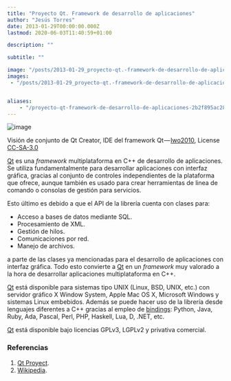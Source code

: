 ```yaml
---
title: "Proyecto Qt. Framework de desarrollo de aplicaciones"
author: "Jesús Torres"
date: 2013-01-29T00:00:00.000Z
lastmod: 2020-06-03T11:40:59+01:00

description: ""

subtitle: ""

image: "/posts/2013-01-29_proyecto-qt.-framework-de-desarrollo-de-aplicaciones/images/1.png" 
images:
 - "/posts/2013-01-29_proyecto-qt.-framework-de-desarrollo-de-aplicaciones/images/1.png" 


aliases:
    - "/proyecto-qt-framework-de-desarrollo-de-aplicaciones-2b2f895ac285"
---
```


![image](/posts/2013-01-29_proyecto-qt.-framework-de-desarrollo-de-aplicaciones/images/1.png)

Visión de conjunto de Qt Creator, IDE del framework Qt — [Iwo2010](https://commons.wikimedia.org/w/index.php?title=User:Iwo2010&amp;action=edit&amp;redlink=1), License [CC-SA-3.0](https://creativecommons.org/licenses/by-sa/3.0/deed.en)



[Qt](http://qt-project.org/) es una _framework_ multiplataforma en C++ de desarrollo de aplicaciones. Se utiliza fundamentalmente para desarrollar aplicaciones con interfaz gráfica, gracias al conjunto de controles independientes de la plataforma que ofrece, aunque también es usado para crear herramientas de linea de comando o consolas de gestión para servicios.

Esto último es debido a que el API de la librería cuenta con clases para:

*   Acceso a bases de datos mediante SQL.
*   Procesamiento de XML.
*   Gestión de hilos.
*   Comunicaciones por red.
*   Manejo de archivos.

a parte de las clases ya mencionadas para el desarrollo de aplicaciones con interfaz gráfica. Todo esto convierte a [Qt](http://qt-project.org/) en un _framework_ muy valorado a la hora de desarrollar aplicaciones multiplataforma en C++.

[Qt](http://qt-project.org/) está disponible para sistemas tipo UNIX (Linux, BSD, UNIX, etc.) con servidor gráfico X Window System, Apple Mac OS X, Microsoft Windows y sistemas Linux embebidos. Además se puede hacer uso de la librería desde lenguajes diferentes a C++ gracias al empleo de [bindings](http://es.wikipedia.org/wiki/Bindings): Python, Java, Ruby, Ada, Pascal, Perl, PHP, Haskell, Lua, D, .NET, etc.

[Qt](http://qt-project.org/) está disponible bajo licencias GPLv3, LGPLv2 y privativa comercial.

### Referencias

1.  [Qt Proyect](http://qt-project.org/).
2.  [Wikipedia](http://en.wikipedia.org/wiki/Qt_%28framework%29).
